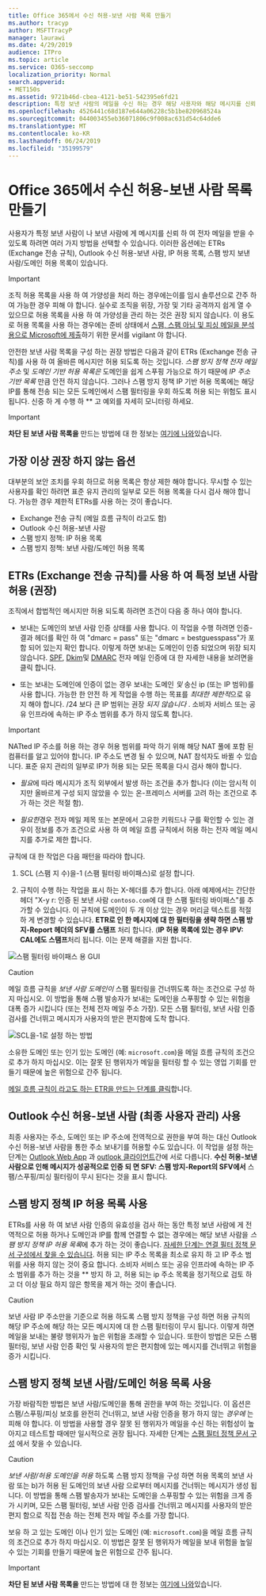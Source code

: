 ```yaml
---
title: Office 365에서 수신 허용-보낸 사람 목록 만들기
ms.author: tracyp
author: MSFTTracyP
manager: laurawi
ms.date: 4/29/2019
audience: ITPro
ms.topic: article
ms.service: O365-seccomp
localization_priority: Normal
search.appverid:
- MET150s
ms.assetid: 9721b46d-cbea-4121-be51-542395e6fd21
description: 특정 보낸 사람의 메일을 수신 하는 경우 해당 사용자와 해당 메시지를 신뢰 하기 때문에 Exchange 관리 센터의 스팸 필터 정책에서 허용 목록을 조정할 수 있습니다.
ms.openlocfilehash: 4526441c68d187e644a06228c5b1be820968524a
ms.sourcegitcommit: 044003455eb36071806c9f008ac631d54c64dde6
ms.translationtype: MT
ms.contentlocale: ko-KR
ms.lasthandoff: 06/24/2019
ms.locfileid: "35199579"
---
```

# <a name="create-safe-sender-lists-in-office-365"></a>Office 365에서 수신 허용-보낸 사람 목록 만들기

사용자가 특정 보낸 사람이 나 보낸 사람에 게 메시지를 신뢰 하 여 전자 메일을 받을 수 있도록 하려면 여러 가지 방법을 선택할 수 있습니다. 이러한 옵션에는 ETRs (Exchange 전송 규칙), Outlook 수신 허용-보낸 사람, IP 허용 목록, 스팸 방지 보낸 사람/도메인 허용 목록이 있습니다.

> [!IMPORTANT]
> 조직 허용 목록을 사용 하 여 가양성을 처리 하는 경우에는이를 임시 솔루션으로 간주 하 여 가능한 경우 피해 야 합니다. 실수로 조직을 위장, 가장 및 기타 공격까지 쉽게 열 수 있으므로 허용 목록을 사용 하 여 가양성을 관리 하는 것은 권장 되지 않습니다. 이 용도로 허용 목록을 사용 하는 경우에는 준비 상태에서 [스팸, 스팸 아님 및 피싱 메일을 분석용으로 Microsoft에 제출](https://docs.microsoft.com/en-us/office365/SecurityCompliance/submit-spam-non-spam-and-phishing-scam-messages-to-microsoft-for-analysis)하기 위한 문서를 vigilant 야 합니다.

안전한 보낸 사람 목록을 구성 하는 권장 방법은 다음과 같이 ETRs (Exchange 전송 규칙)를 사용 하 여 올바른 메시지만 허용 되도록 하는 것입니다. *스팸 방지 정책 전자 메일 주소* 및 *도메인 기반 허용 목록은* 도메인을 쉽게 스푸핑 가능으로 하기 때문에 *IP 주소 기반 목록* 만큼 안전 하지 않습니다. 그러나 스팸 방지 정책 IP 기반 허용 목록에는 해당 IP를 통해 전송 되는 모든 도메인에서 스팸 필터링을 우회 하도록 허용 되는 위험도 표시 됩니다. 신중 하 게 수행 하 ** 고 예외를 자세히 모니터링 하세요.

> [!IMPORTANT]
> **차단 된 보낸 사람 목록을** 만드는 방법에 대 한 정보는 [여기에 나와](create-block-sender-lists-in-office-365.md)있습니다.

## <a name="options-from-most-to-least-recommended"></a>가장 이상 권장 하지 않는 옵션

대부분의 보안 조치를 우회 하므로 허용 목록은 항상 제한 해야 합니다. 무시할 수 있는 사용자를 확인 하려면 표준 유지 관리의 일부로 모든 허용 목록을 다시 검사 해야 합니다. 가능한 경우 제한적 ETRs를 사용 하는 것이 좋습니다.

- Exchange 전송 규칙 (메일 흐름 규칙이 라고도 함)
- Outlook 수신 허용-보낸 사람
- 스팸 방지 정책: IP 허용 목록
- 스팸 방지 정책: 보낸 사람/도메인 허용 목록

## <a name="using-exchange-transport-rules-etrs-to-allow-specific-senders-recommended"></a>ETRs (Exchange 전송 규칙)를 사용 하 여 특정 보낸 사람 허용 (권장)

조직에서 합법적인 메시지만 허용 되도록 하려면 조건이 다음 중 하나 여야 합니다.

- 보내는 도메인의 보낸 사람 인증 상태를 사용 합니다. 이 작업을 수행 하려면 인증-결과 헤더를 확인 하 여 "dmarc = pass" 또는 "dmarc = bestguesspass"가 포함 되어 있는지 확인 합니다. 이렇게 하면 보내는 도메인이 인증 되었으며 위장 되지 않습니다. [SPF](https://docs.microsoft.com/en-us/office365/SecurityCompliance/set-up-spf-in-office-365-to-help-prevent-spoofing), [Dkim](https://docs.microsoft.com/en-us/office365/SecurityCompliance/use-dkim-to-validate-outbound-email)및 [DMARC](https://docs.microsoft.com/en-us/office365/SecurityCompliance/use-dmarc-to-validate-email) 전자 메일 인증에 대 한 자세한 내용을 보려면을 클릭 합니다.

- 또는 보내는 도메인에 인증이 없는 경우 보내는 도메인 *및* 송신 ip (또는 IP 범위)를 사용 합니다. 가능한 한 안전 하 게 작업을 수행 하는 목표를 *최대한 제한적*으로 유지 해야 합니다. /24 보다 큰 IP 범위는 권장 *되지 않습니다* . 소비자 서비스 또는 공유 인프라에 속하는 IP 주소 범위를 추가 하지 않도록 합니다.

> [!IMPORTANT]
> NATted IP 주소를 허용 하는 경우 허용 범위를 파악 하기 위해 해당 NAT 풀에 포함 된 컴퓨터를 알고 있어야 합니다. IP 주소도 변경 될 수 있으며, NAT 참석자도 바뀔 수 있습니다. 표준 유지 관리의 일부로 IP가 허용 되는 모든 목록을 다시 검사 해야 합니다.

- *필요*에 따라 메시지가 조직 외부에서 발생 하는 조건을 추가 합니다 (이는 암시적 이지만 올바르게 구성 되지 않았을 수 있는 온-프레미스 서버를 고려 하는 조건으로 추가 하는 것은 적절 함).

- *필요한*경우 전자 메일 제목 또는 본문에서 고유한 키워드나 구를 확인할 수 있는 경우이 정보를 추가 조건으로 사용 하 여 메일 흐름 규칙에서 허용 하는 전자 메일 메시지를 추가로 제한 합니다.

규칙에 대 한 작업은 다음 패턴을 따라야 합니다.

1. SCL (스팸 지 수)을-1 (스팸 필터링 바이패스)로 설정 합니다.

2. 규칙이 수행 하는 작업을 표시 하는 X-헤더를 추가 합니다. 아래 예제에서는 간단한 헤더 "X-y r: 인증 된 보낸 사람 `contoso.com`에 대 한 스팸 필터링 바이패스"를 추가할 수 있습니다. 이 규칙에 도메인이 두 개 이상 있는 경우 머리글 텍스트를 적절 하 게 변경할 수 있습니다. **ETR로 인 한 메시지에 대 한 필터링을 생략 하면 스팸 방지-Report 헤더의 SFV를 스탬프** 처리 합니다. (**IP 허용 목록에 있는 경우 IPV: CAL에도 스탬프**처리 됩니다. 이는 문제 해결을 지원 합니다.

![스팸 필터링 바이패스 용 GUI](media/1-AllowList-SkipFilteringFromContoso.png)

> [!CAUTION]
> 메일 흐름 규칙을 *보낸 사람 도메인이* 스팸 필터링을 건너뛰도록 하는 조건으로 구성 하지 마십시오. 이 방법을 통해 스팸 발송자가 보내는 도메인을 스푸핑할 수 있는 위험을 대폭 증가 시킵니다 (또는 전체 전자 메일 주소 가장). 모든 스팸 필터링, 보낸 사람 인증 검사를 건너뛰고 메시지가 사용자의 받은 편지함에 도착 합니다.

![SCL을-1로 설정 하는 방법](media/2-AllowList-SetsSCLMinus1.png)

소유한 도메인 또는 인기 있는 도메인 (예: `microsoft.com`)을 메일 흐름 규칙의 조건으로 추가 하지 마십시오. 이는 잘못 된 행위자가 메일을 필터링 할 수 있는 영업 기회를 만들기 때문에 높은 위험으로 간주 됩니다.

[메일 흐름 규칙이 라고도 하는 ETR을 만드는 단계를 클릭](https://docs.microsoft.com/en-us/office365/SecurityCompliance/use-mail-flow-rules-to-set-the-spam-confidence-level-scl-in-messages)합니다.

## <a name="use-outlook-safe-senders-end-user-managed"></a>Outlook 수신 허용-보낸 사람 (최종 사용자 관리) 사용

최종 사용자는 주소, 도메인 또는 IP 주소에 전역적으로 권한을 부여 하는 대신 Outlook 수신 허용-보낸 사람을 통한 주소 보내기를 허용할 수도 있습니다. 이 작업을 설정 하는 단계는 [Outlook Web App](https://support.office.com/en-us/article/block-or-allow-junk-email-settings-48c9f6f7-2309-4f95-9a4d-de987e880e46) 과 [outlook 클라이언트](https://support.office.com/en-us/article/overview-of-the-junk-email-filter-5ae3ea8e-cf41-4fa0-b02a-3b96e21de089)간에 서로 다릅니다. **수신 허용-보낸 사람으로 인해 메시지가 성공적으로 인증 되 면 SFV: 스팸 방지-Report의 SFV에서** 스팸/스푸핑/피싱 필터링이 무시 된다는 것을 표시 합니다.

## <a name="use-anti-spam-policy-ip-allow-lists"></a>스팸 방지 정책 IP 허용 목록 사용

ETRs를 사용 하 여 보낸 사람 인증의 유효성을 검사 하는 동안 특정 보낸 사람에 게 전역적으로 허용 하거나 도메인과 IP를 함께 연결할 수 없는 경우에는 해당 보낸 사람을 *스팸 방지 정책 IP 허용 목록*에 추가 하는 것이 좋습니다. [자세한 단계는 연결 필터 정책 문서 구성에서 찾을 수 있습니다](https://docs.microsoft.com/en-us/office365/securitycompliance/configure-the-connection-filter-policy). 허용 되는 IP 주소 목록을 최소로 유지 하 고 IP 주소 범위를 사용 하지 않는 것이 중요 합니다. 소비자 서비스 또는 공유 인프라에 속하는 IP 주소 범위를 추가 하는 것을 ** 방지 하 고, 허용 되는 ip 주소 목록을 정기적으로 검토 하 고 더 이상 필요 하지 않은 항목을 제거 하는 것이 좋습니다.

> [!CAUTION]
> 보낸 사람 IP 주소만을 기준으로 허용 하도록 스팸 방지 정책을 구성 하면 허용 규칙의 해당 IP 주소에 해당 하는 모든 메시지에 대 한 스팸 필터링이 무시 됩니다. 이렇게 하면 메일을 보내는 불량 행위자가 높은 위험을 초래할 수 있습니다. 또한이 방법은 모든 스팸 필터링, 보낸 사람 인증 확인 및 사용자의 받은 편지함에 있는 메시지를 건너뛰고 위험을 증가 시킵니다.

## <a name="use-anti-spam-policy-senderdomain-allow-lists"></a>스팸 방지 정책 보낸 사람/도메인 허용 목록 사용

가장 바람직한 방법은 보낸 사람/도메인을 통해 권한을 부여 하는 것입니다. 이 옵션은 스팸/스푸핑/피싱 보호를 완전히 건너뛰고, 보낸 사람 인증을 평가 하지 않는 *경우에* 는 피해 야 합니다. 이 방법을 사용할 경우 잘못 된 행위자가 메일을 수신 하는 위험성이 높아지고 테스트할 때에만 일시적으로 권장 됩니다. 자세한 단계는 [스팸 필터 정책 문서 구성](https://docs.microsoft.com/en-us/office365/securitycompliance/configure-your-spam-filter-policies) 에서 찾을 수 있습니다.

> [!CAUTION]
> *보낸 사람/허용 도메인을 허용* 하도록 스팸 방지 정책을 구성 하면 허용 목록의 보낸 사람 또는 b)가 허용 된 도메인의 보낸 사람 으로부터 메시지를 건너뛰는 메시지가 생성 됩니다. 이 방법을 통해 스팸 발송자가 보내는 도메인을 스푸핑할 수 있는 위험을 크게 증가 시키며, 모든 스팸 필터링, 보낸 사람 인증 검사를 건너뛰고 메시지를 사용자의 받은 편지 함으로 직접 전송 하는 전체 전자 메일 주소를 가장 합니다.
> 
> 보유 하 고 있는 도메인 이나 인기 있는 도메인 (예: `microsoft.com`)을 메일 흐름 규칙의 조건으로 추가 하지 마십시오. 이 방법은 잘못 된 행위자가 메일을 보내 위험을 높일 수 있는 기회를 만들기 때문에 높은 위험으로 간주 됩니다.

> [!IMPORTANT]
> **차단 된 보낸 사람 목록을** 만드는 방법에 대 한 정보는 [여기에 나와](create-block-sender-lists-in-office-365.md)있습니다.